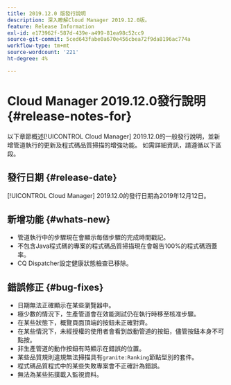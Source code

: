 ```yaml
---
title: 2019.12.0 版發行說明
description: 深入瞭解Cloud Manager 2019.12.0版。
feature: Release Information
exl-id: e173962f-587d-439e-a499-81ea98c52cc9
source-git-commit: 5ced643fabe0a670e456cbea72f9da8196ac774a
workflow-type: tm+mt
source-wordcount: '221'
ht-degree: 4%

---
```


# Cloud Manager 2019.12.0發行說明 {#release-notes-for}

以下章節概述[!UICONTROL Cloud Manager] 2019.12.0的一般發行說明，並新增管道執行的更新及程式碼品質掃描的增強功能。
如需詳細資訊，請遵循以下區段。

## 發行日期 {#release-date}

[!UICONTROL Cloud Manager] 2019.12.0的發行日期為2019年12月12日。

## 新增功能 {#whats-new}

* 管道執行中的步驟現在會顯示每個步驟的完成時間戳記。
* 不包含Java程式碼的專案的程式碼品質掃描現在會報告100%的程式碼涵蓋率。
* CQ Dispatcher設定健康狀態檢查已移除。

## 錯誤修正 {#bug-fixes}

* 日期無法正確顯示在某些瀏覽器中。
* 極少數的情況下，生產管道會在效能測試仍在執行時移至核准步驟。
* 在某些狀態下，概覽頁面頂端的按鈕未正確對齊。
* 在某些情況下，未經授權的使用者會看到啟動管道的按鈕，儘管按鈕本身不可點按。
* 非生產管道的動作按鈕有時顯示在錯誤的位置。
* 某些品質規則違規無法掃描具有`granite:Ranking`節點型別的套件。
* 程式碼品質程式中的某些失敗專案會不正確計為錯誤。
* 無法為某些拓撲載入監視資料。
